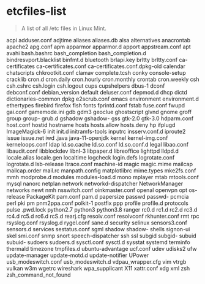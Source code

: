 # etcfiles-list

> A list of all /etc files in Linux Mint.

acpi
adduser.conf
adjtime
aliases
aliases.db
alsa
alternatives
anacrontab
apache2
apg.conf
apm
apparmor
apparmor.d
apport
appstream.conf
apt
avahi
bash.bashrc
bash_completion
bash_completion.d
bindresvport.blacklist
binfmt.d
bluetooth
brlapi.key
brltty
brltty.conf
ca-certificates
ca-certificates.conf
ca-certificates.conf.dpkg-old
calendar
chatscripts
chkrootkit.conf
clamav
complete.tcsh
conky
console-setup
cracklib
cron.d
cron.daily
cron.hourly
cron.monthly
crontab
cron.weekly
csh
csh.cshrc
csh.login
csh.logout
cups
cupshelpers
dbus-1
dconf
debconf.conf
debian_version
default
deluser.conf
depmod.d
dhcp
dictd
dictionaries-common
dpkg
e2scrub.conf
emacs
environment
environment.d
ethertypes
firebird
firefox
fish
fonts
fprintd.conf
fstab
fuse.conf
fwupd
gai.conf
gamemode.ini
gdb
gdm3
geoclue
ghostscript
glvnd
gnome
groff
group
group-
grub.d
gshadow
gshadow-
gss
gtk-2.0
gtk-3.0
hdparm.conf
host.conf
hostid
hostname
hosts
hosts.allow
hosts.deny
hp
ifplugd
ImageMagick-6
init
init.d
initramfs-tools
inputrc
insserv.conf.d
iproute2
issue
issue.net
iwd
.java
java-11-openjdk
kernel
kernel-img.conf
kerneloops.conf
ldap
ld.so.cache
ld.so.conf
ld.so.conf.d
legal
libao.conf
libaudit.conf
libblockdev
libnl-3
libpaper.d
libreoffice
lighttpd
lldpd.d
locale.alias
locale.gen
localtime
logcheck
login.defs
logrotate.conf
logrotate.d
lsb-release
ltrace.conf
machine-id
magic
magic.mime
mailcap
mailcap.order
mail.rc
manpath.config
matplotlibrc
mime.types
mke2fs.conf
mmh
modprobe.d
modules
modules-load.d
mono
mplayer
mtab
mtools.conf
mysql
nanorc
netplan
network
networkd-dispatcher
NetworkManager
networks
newt
nmh
nsswitch.conf
oinkmaster.conf
openal
openvpn
opt
os-release
PackageKit
pam.conf
pam.d
papersize
passwd
passwd-
pcmcia
perl
pki
pm
pnm2ppa.conf
polkit-1
postfix
ppp
profile
profile.d
protocols
pulse
.pwd.lock
python2.7
python3
python3.8
ranger
rc0.d
rc1.d
rc2.d
rc3.d
rc4.d
rc5.d
rc6.d
rcS.d
rearj.cfg
resolv.conf
resolvconf
rkhunter.conf
rmt
rpc
rsyslog.conf
rsyslog.d
rygel.conf
sane.d
security
selinux
sensors3.conf
sensors.d
services
sestatus.conf
sgml
shadow
shadow-
shells
signon-ui
skel
smi.conf
snmp
snort
speech-dispatcher
ssh
ssl
subgid
subgid-
subuid
subuid-
sudoers
sudoers.d
sysctl.conf
sysctl.d
sysstat
systemd
terminfo
thermald
timezone
tmpfiles.d
ubuntu-advantage
ucf.conf
udev
udisks2
ufw
update-manager
update-motd.d
update-notifier
UPower
usb_modeswitch.conf
usb_modeswitch.d
vdpau_wrapper.cfg
vim
vtrgb
vulkan
w3m
wgetrc
wireshark
wpa_supplicant
X11
xattr.conf
xdg
xml
zsh
zsh_command_not_found
